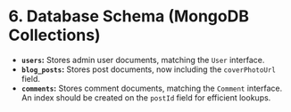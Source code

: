 # 6. Database Schema (MongoDB Collections)

*   **`users`:** Stores admin user documents, matching the `User` interface.
*   **`blog_posts`:** Stores post documents, now including the `coverPhotoUrl` field.
*   **`comments`:** Stores comment documents, matching the `Comment` interface. An index should be created on the `postId` field for efficient lookups.
